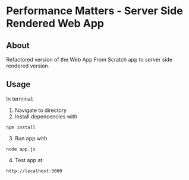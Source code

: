 # Performance Matters - Server Side Rendered Web App

## About
Refactored version of the Web App From Scratch app to server side rendered version.

## Usage

In terminal:

1.  Navigate to directory
2.  Install depencencies with

```
npm install
```
3. Run app with
```
node app.js
```
4. Test app at:
```
http://localhost:3000
```
